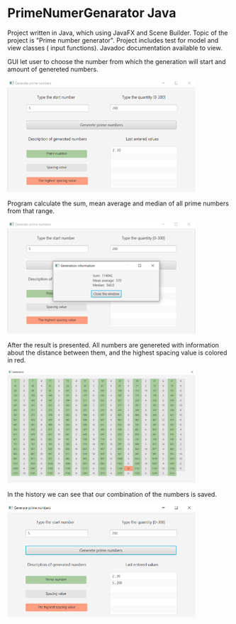 # PrimeNumerGenarator Java
Project written in Java, which using JavaFX and Scene Builder. Topic of the project is "Prime number generator". Project includes test for model and view classes ( input functions). Javadoc documentation available to view.

GUI let user to choose the number from which the generation will start and amount of genereted numbers. 

<img src="/1.png" width="424" height="254">

Program calculate the sum, mean average and median of all prime numbers from that range.  

<img src="/2.png" width="424" height="254">

After the result is presented. All numbers are genereted with information about the distance between them, and the highest spacing value is colored in red. 

<img src="/3.png" width="424" height="254">

In the history we can see that our combination of the numbers is saved. 

<img src="/4.png" width="424" height="254">
